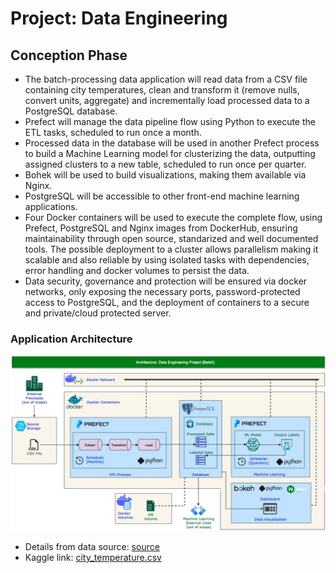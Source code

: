 # Project: Data Engineering

## Conception Phase

- The batch-processing data application will read data from a CSV file containing city temperatures, clean and transform it (remove nulls, convert units, aggregate) and incrementally load processed data to a PostgreSQL database.
- Prefect will manage the data pipeline flow using Python to execute the ETL tasks, scheduled to run once a month.
- Processed data in the database will be used in another Prefect process to build a Machine Learning model for clusterizing the data, outputting assigned clusters to a new table, scheduled to run once per quarter.
- Bohek will be used to build visualizations, making them available via Nginx.
- PostgreSQL will be accessible to other front-end machine learning applications.
- Four Docker containers will be used to execute the complete flow, using Prefect, PostgreSQL and Nginx images from DockerHub, ensuring maintainability through open source, standarized and well documented tools. The possible deployment to a cluster allows parallelism making it scalable and also reliable by using isolated tasks with dependencies, error handling and docker volumes to persist the data.
- Data security, governance and protection will be ensured via docker networks, only exposing the necessary ports, password-protected access to PostgreSQL, and the deployment of containers to a secure and private/cloud protected server.

### Application Architecture

![Architecture](Architecture/Architecture.png?raw=true "Architecture")

- Details from data source: [source](https://academic.udayton.edu/kissock/http/Weather/source.htm)
- Kaggle link: [city_temperature.csv](https://www.kaggle.com/datasets/sudalairajkumar/daily-temperature-of-major-cities?select=city_temperature.csv)